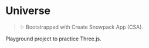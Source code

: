 # Universe

> ✨ Bootstrapped with Create Snowpack App (CSA).

Playground project to practice Three.js.
